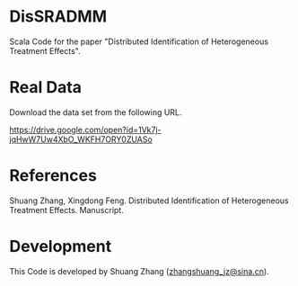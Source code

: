 # DisSRADMM
Scala Code for the paper "Distributed Identification of Heterogeneous Treatment Effects".

# Real Data
Download the data set from the following URL.

https://drive.google.com/open?id=1Vk7j-jqHwW7Uw4XbO_WKFH7ORY0ZUASo
    
# References
Shuang Zhang, Xingdong Feng. Distributed Identification of Heterogeneous Treatment Effects. Manuscript.

# Development
This Code is developed by Shuang Zhang (zhangshuang_jz@sina.cn).
